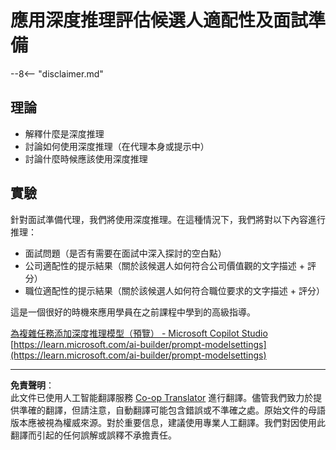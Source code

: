 <!--
CO_OP_TRANSLATOR_METADATA:
{
  "original_hash": "610b0181a64c306bc9a853fd974bc924",
  "translation_date": "2025-10-22T00:01:55+00:00",
  "source_file": "docs/operative-preview/09-deep-reasoning/README.md",
  "language_code": "hk"
}
-->
# 應用深度推理評估候選人適配性及面試準備

--8<-- "disclaimer.md"

## 理論

- 解釋什麼是深度推理
- 討論如何使用深度推理（在代理本身或提示中）
- 討論什麼時候應該使用深度推理

## 實驗

針對面試準備代理，我們將使用深度推理。在這種情況下，我們將對以下內容進行推理：

- 面試問題（是否有需要在面試中深入探討的空白點）
- 公司適配性的提示結果（關於該候選人如何符合公司價值觀的文字描述 + 評分）
- 職位適配性的提示結果（關於該候選人如何符合職位要求的文字描述 + 評分）

這是一個很好的時機來應用學員在之前課程中學到的高級指導。

[為複雜任務添加深度推理模型（預覽） - Microsoft Copilot Studio](https://learn.microsoft.com/microsoft-copilot-studio/authoring-reasoning-models)  
[https://learn.microsoft.com/ai-builder/prompt-modelsettings](https://learn.microsoft.com/ai-builder/prompt-modelsettings)

---

**免責聲明**：  
此文件已使用人工智能翻譯服務 [Co-op Translator](https://github.com/Azure/co-op-translator) 進行翻譯。儘管我們致力於提供準確的翻譯，但請注意，自動翻譯可能包含錯誤或不準確之處。原始文件的母語版本應被視為權威來源。對於重要信息，建議使用專業人工翻譯。我們對因使用此翻譯而引起的任何誤解或誤釋不承擔責任。